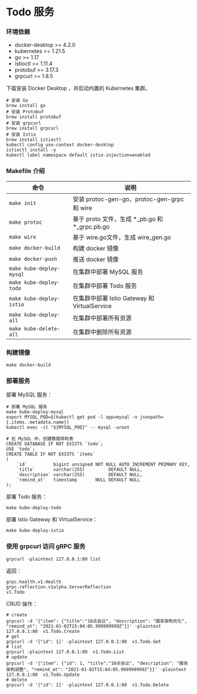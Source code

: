 # Todo 服务

### 环境依赖

* docker-desktop >= 4.2.0
* kubernetes >= 1.21.5
* go >= 1.17
* istioctl >= 1.11.4
* protobuf >= 3.17.3
* grpcurl >= 1.8.5


下载安装 Docker Desktop ，并启动内置的 Kubernetes 集群。

```shell
# 安装 Go
brew install go
# 安装 Protobuf
brew install protobuf
# 安装 grpcurl
brew install grpcurl
# 安装 Istio
brew install istioctl
kubectl config use-context docker-desktop
istioctl install -y
kubectl label namespace default istio-injection=enabled
```

### Makefile 介绍

|  命令   | 说明  |
|  ----  | ----  |
| `make init`  | 安装 protoc-gen-go、protoc-gen-grpc 和 wire|
| `make protoc`  | 基于 proto 文件，生成 *_pb.go 和 *_grpc.pb.go |
| `make wire`    | 基于 wire.go文件，生成 wire_gen.go |
| `make docker-build`  | 构建 docker 镜像 |
| `make docker-push`   | 推送 docker 镜像 |
| `make kube-deploy-mysql` | 在集群中部署 MySQL 服务 |
| `make kube-deploy-todo` | 在集群中部署 Todo 服务 |
| `make kube-deploy-istio` | 在集群中部署 Istio Gateway 和 VirtualService |
| `make kube-deploy-all` | 在集群中部署所有资源 |
| `make kube-delete-all` | 在集群中删除所有资源 |

### 构建镜像

```shell
make docker-build
```

### 部署服务

部署 MySQL 服务：

```shell
# 部署 MySQL 服务
make kube-deploy-mysql
export MYSQL_POD=$(kubectl get pod -l app=mysql -o jsonpath={.items..metadata.name})
kubectl exec -it "${MYSQL_POD}" -- mysql -uroot
```

```mysql
# 在 MySQL 中，创建数据库和表
CREATE DATABASE IF NOT EXISTS `todo`;
USE `todo`;
CREATE TABLE IF NOT EXISTS `items`
(
    `id`          bigint unsigned NOT NULL AUTO_INCREMENT PRIMARY KEY,
    `title`       varchar(255)         DEFAULT NULL,
    `description` varchar(255)         DEFAULT NULL,
    `remind_at`   timestamp       NULL DEFAULT NULL
);
```

部署 Todo 服务：

```shell
make kube-deploy-todo
```

部署 Istio Gateway 和 VirtualService：

```shell
make kube-deploy-istio
```

### 使用 grpcurl 访问 gRPC 服务

```shell
grpcurl -plaintext 127.0.0.1:80 list
```

返回：

```shell
grpc.health.v1.Health
grpc.reflection.v1alpha.ServerReflection
v1.Todo
```

CRUD 操作：

```shell
# create
grpcurl -d '{"item": {"title":"10点会议", "description": "服务架构优化", "remind_at": "2021-01-02T15:04:05.999999999Z"}}' -plaintext 127.0.0.1:80  v1.Todo.Create 
# get
grpcurl -d '{"id": 1}' -plaintext 127.0.0.1:80  v1.Todo.Get 
# list
grpcurl -plaintext 127.0.0.1:80  v1.Todo.List
# update
grpcurl -d '{"item": {"id": 1, "title":"10点会议", "description": "服务架构调整", "remind_at": "2021-01-02T15:04:05.999999999Z"}}' -plaintext 127.0.0.1:80  v1.Todo.Update
# delete
grpcurl -d '{"id": 1}' -plaintext 127.0.0.1:80  v1.Todo.Delete 
```